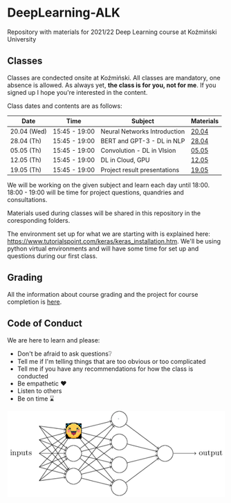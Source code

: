 # DeepLearning-ALK

Repository with materials for 2021/22 Deep Learning course at Koźmiński University

## Classes

Classes are condected onsite at Koźmiński. All classes are mandatory, one absence is allowed. As always yet, **the class is for you, not for me**. If you signed up I hope you're interested in the content.

Class dates and contents are as follows: 

| Date         | Time          | Subject                       | Materials                                    |
|--------------|---------------|-------------------------------|----------------------------------------------|
| 20.04 (Wed)  | 15:45 - 19:00 |  Neural Networks Introduction | [20.04](Classes/Class-04.20/Class-04.20.md)  |
| 28.04 (Th)   | 15:45 - 19:00 |  BERT and GPT-3 - DL in NLP   | [28.04](Classes/Class-04.28/Class-04.28.md)  |
| 05.05 (Th)   | 15:45 - 19:00 |  Convolution - DL in VIsion   | [05.05](Classes/Class-05.05/Class-05-05.md)  |
| 12.05 (Th)   | 15:45 - 19:00 |  DL in Cloud, GPU             | [12.05](Classes/Class-05.12/Class-05-12.md)  |
| 19.05 (Th)   | 15:45 - 19:00 |  Project result presentations | [19.05](Classes/Class-05.19/Class-05-19.md)  |

We will be working on the given subject and learn each day until 18:00. 
18:00 - 19:00 will be time for project questions, quandries and consultations. 

Materials used during classes will be shared in this repository in the coresponding folders. 

The environment set up for what we are starting with is explained here: https://www.tutorialspoint.com/keras/keras_installation.htm. We'll be using python virtual environments and will have some time for set up and questions during our first class.

## Grading 

All the information about course grading and the project for course completion is [here](Grading.md). 

## Code of Conduct 

We are here to learn and please:
- Don't be afraid to ask questions❔
- Tell me if I'm telling things that are too obvious or too complicated
- Tell me if you have any recommendations for how the class is conducted
- Be empathetic ❤️
- Listen to others
- Be on time ⌛

![](img/dll-basic-cute.png)




